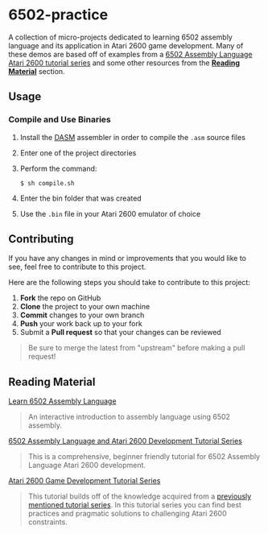 # 6502-practice
A collection of micro-projects dedicated to learning 6502 assembly language and its application in Atari 2600 game development. Many of these demos are based off of examples from a [6502 Assembly Language Atari 2600 tutorial series](https://www.randomterrain.com/atari-2600-memories-tutorial-andrew-davie-01.html) and some other resources from the **[Reading Material](#reading-material)** section.

## Usage

### Compile and Use Binaries

1. Install the [DASM](https://dasm-assembler.github.io/) assembler in order to compile the `.asm` source files
2. Enter one of the project directories
3. Perform the command:

    `$ sh compile.sh`

4. Enter the bin folder that was created
5. Use the `.bin` file in your Atari 2600 emulator of choice

## Contributing
If you have any changes in mind or improvements that you would like to see, feel free to contribute to this project.

Here are the following steps you should take to contribute to this project:
 1. **Fork** the repo on GitHub
 2. **Clone** the project to your own machine
 3. **Commit** changes to your own branch
 4. **Push** your work back up to your fork
 5. Submit a **Pull request** so that your changes can be reviewed

> Be sure to merge the latest from "upstream" before making a pull request!

## Reading Material

[Learn 6502 Assembly Language](https://skilldrick.github.io/easy6502/)
> An interactive introduction to assembly language using 6502 assembly.

[6502 Assembly Language and Atari 2600 Development Tutorial Series](https://www.randomterrain.com/atari-2600-memories-tutorial-andrew-davie-01.html)
> This is a comprehensive, beginner friendly tutorial for 6502 Assembly Language Atari 2600 development.

[Atari 2600 Game Development Tutorial Series](https://www.randomterrain.com/atari-2600-lets-make-a-game-spiceware-00.html)
> This tutorial builds off of the knowledge acquired from a [previously mentioned tutorial series](https://www.randomterrain.com/atari-2600-memories-tutorial-andrew-davie-01.html). In this tutorial series you can find best practices and pragmatic solutions to challenging Atari 2600 constraints.
